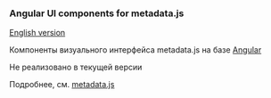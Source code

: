 ### Angular UI components for metadata.js

[English version](README.en.md)

Компоненты визуального интерфейса metadata.js на базе [Angular](https://angularjs.org/)

Не реализовано в текущей версии

Подробнее, см. [metadata.js](https://github.com/oknosoft/metadata.js)
